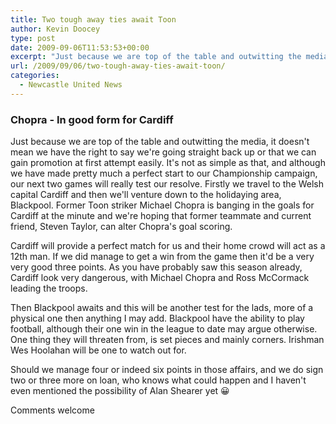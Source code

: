 ```yaml
---
title: Two tough away ties await Toon
author: Kevin Doocey
type: post
date: 2009-09-06T11:53:53+00:00
excerpt: "Just because we are top of the table and outwitting the media, it doesn't mean.."
url: /2009/09/06/two-tough-away-ties-await-toon/
categories:
  - Newcastle United News
---
```


### Chopra - In good form for Cardiff

Just because we are top of the table and outwitting the media, it doesn't mean we have the right to say we're going straight back up or that we can gain promotion at first attempt easily. It's not as simple as that, and although we have made pretty much a perfect start to our Championship campaign, our next two games will really test our resolve. Firstly we travel to the Welsh capital Cardiff and then we'll venture down to the holidaying area, Blackpool. Former Toon striker Michael Chopra is banging in the goals for Cardiff at the minute and we're hoping that former teammate and current friend, Steven Taylor, can alter Chopra's goal scoring.

Cardiff will provide a perfect match for us and their home crowd will act as a 12th man. If we did manage to get a win from the game then it'd be a very very good three points. As you have probably saw this season already, Cardiff look very dangerous, with Michael Chopra and Ross McCormack leading the troops.

Then Blackpool awaits and this will be another test for the lads, more of a physical one then anything I may add. Blackpool have the ability to play football, although their one win in the league to date may argue otherwise. One thing they will threaten from, is set pieces and mainly corners. Irishman Wes Hoolahan will be one to watch out for.

Should we manage four or indeed six points in those affairs, and we do sign two or three more on loan, who knows what could happen and I haven't even mentioned the possibility of Alan Shearer yet 😀

Comments welcome
